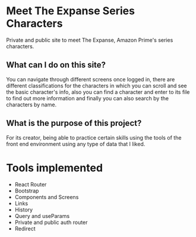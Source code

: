 # Meet The Expanse Series Characters 

Private and public site to meet The Expanse, Amazon Prime's series characters.

## What can I do on this site?

You can navigate through different screens once logged in, there are different classifications for the characters in which you can scroll and see the basic character's info, also you can find a character and enter to its file to find out more information and finally you can also search by the characters by name.

## What is the purpose of this project?

For its creator, being able to practice certain skills using the tools of the front end environment using any type of data that I liked.

# Tools implemented

* React Router
* Bootstrap
* Components and Screens
* Links
* History
* Query and useParams
* Private and public auth router
* Redirect
